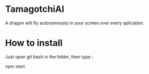 # TamagotchiAI
A dragon will fly autonomously in your screen over every aplication.

# How to install

Just open git bash in the folder, then type :

npm start
